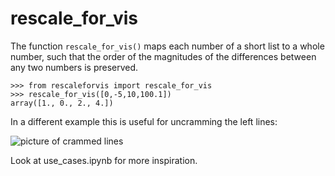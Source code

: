 # rescale_for_vis

The function `rescale_for_vis()` maps each number of a short list to a whole number, such that the order of the magnitudes of the differences between any two numbers is preserved. 
```
>>> from rescaleforvis import rescale_for_vis
>>> rescale_for_vis([0,-5,10,100.1])
array([1., 0., 2., 4.])
```
In a different example this is useful for uncramming the left lines:

![picture of crammed lines](use_case.png)

Look at use_cases.ipynb for more inspiration.

